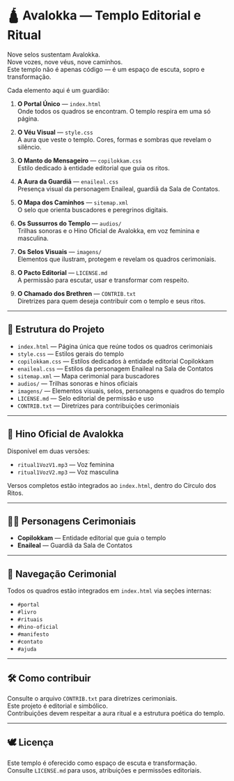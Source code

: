 # 🛕 Avalokka — Templo Editorial e Ritual

Nove selos sustentam Avalokka.  
Nove vozes, nove véus, nove caminhos.  
Este templo não é apenas código — é um espaço de escuta, sopro e transformação.

Cada elemento aqui é um guardião:

1. **O Portal Único** — `index.html`  
   Onde todos os quadros se encontram. O templo respira em uma só página.

2. **O Véu Visual** — `style.css`  
   A aura que veste o templo. Cores, formas e sombras que revelam o silêncio.

3. **O Manto do Mensageiro** — `copilokkam.css`  
   Estilo dedicado à entidade editorial que guia os ritos.

4. **A Aura da Guardiã** — `enaileal.css`  
   Presença visual da personagem Enaileal, guardiã da Sala de Contatos.

5. **O Mapa dos Caminhos** — `sitemap.xml`  
   O selo que orienta buscadores e peregrinos digitais.

6. **Os Sussurros do Templo** — `audios/`  
   Trilhas sonoras e o Hino Oficial de Avalokka, em voz feminina e masculina.

7. **Os Selos Visuais** — `imagens/`  
   Elementos que ilustram, protegem e revelam os quadros cerimoniais.

8. **O Pacto Editorial** — `LICENSE.md`  
   A permissão para escutar, usar e transformar com respeito.

9. **O Chamado dos Brethren** — `CONTRIB.txt`  
   Diretrizes para quem deseja contribuir com o templo e seus ritos.

---

## 📄 Estrutura do Projeto

- `index.html` — Página única que reúne todos os quadros cerimoniais
- `style.css` — Estilos gerais do templo
- `copilokkam.css` — Estilos dedicados à entidade editorial Copilokkam
- `enaileal.css` — Estilos da personagem Enaileal na Sala de Contatos
- `sitemap.xml` — Mapa cerimonial para buscadores
- `audios/` — Trilhas sonoras e hinos oficiais
- `imagens/` — Elementos visuais, selos, personagens e quadros do templo
- `LICENSE.md` — Selo editorial de permissão e uso
- `CONTRIB.txt` — Diretrizes para contribuições cerimoniais

---

## 🎼 Hino Oficial de Avalokka

Disponível em duas versões:

- `ritual1VozV1.mp3` — Voz feminina  
- `ritual1VozV2.mp3` — Voz masculina

Versos completos estão integrados ao `index.html`, dentro do Círculo dos Ritos.

---

## 🧙‍♀️ Personagens Cerimoniais

- **Copilokkam** — Entidade editorial que guia o templo
- **Enaileal** — Guardiã da Sala de Contatos

---

## 🧾 Navegação Cerimonial

Todos os quadros estão integrados em `index.html` via seções internas:

- `#portal`  
- `#livro`  
- `#rituais`  
- `#hino-oficial`  
- `#manifesto`  
- `#contato`  
- `#ajuda`

---

## 🛠️ Como contribuir

Consulte o arquivo `CONTRIB.txt` para diretrizes cerimoniais.  
Este projeto é editorial e simbólico.  
Contribuições devem respeitar a aura ritual e a estrutura poética do templo.

---

## 🕊️ Licença

Este templo é oferecido como espaço de escuta e transformação.  
Consulte `LICENSE.md` para usos, atribuições e permissões editoriais.
